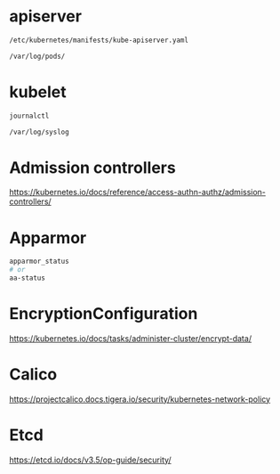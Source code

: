 # apiserver
```txt
/etc/kubernetes/manifests/kube-apiserver.yaml
```
```txt
/var/log/pods/
```

# kubelet
```txt
journalctl
```
```txt
/var/log/syslog
```
# Admission controllers
https://kubernetes.io/docs/reference/access-authn-authz/admission-controllers/

# Apparmor
```sh
apparmor_status
# or
aa-status
```

# EncryptionConfiguration
https://kubernetes.io/docs/tasks/administer-cluster/encrypt-data/

# Calico
https://projectcalico.docs.tigera.io/security/kubernetes-network-policy

# Etcd
https://etcd.io/docs/v3.5/op-guide/security/
